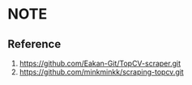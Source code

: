 # NOTE



## Reference

1. https://github.com/Eakan-Git/TopCV-scraper.git
2. https://github.com/minkminkk/scraping-topcv.git